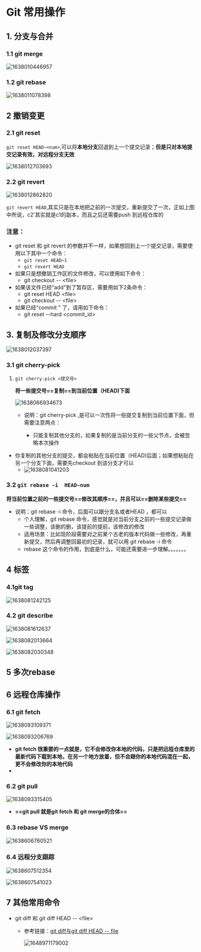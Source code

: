 # Git 常用操作

## 1. 分支与合并

### 1.1 git merge

![1638010446957](C:\Users\dezengmu\AppData\Roaming\Typora\typora-user-images\1638010446957.png)

### 1.2 git rebase

![1638011078398](C:\Users\dezengmu\AppData\Roaming\Typora\typora-user-images\1638011078398.png)



## 2 撤销变更

### 2.1 git reset

`git reset HEAD~<num>`,可以将**本地分支**回退到上一个提交记录；**但是只对本地提交记录有效，对远程分支无效**

![1638012703693](C:\Users\dezengmu\AppData\Roaming\Typora\typora-user-images\1638012703693.png)

### 2.2 git revert

![1638012862820](C:\Users\dezengmu\AppData\Roaming\Typora\typora-user-images\1638012862820.png)

`git revert HEAD`,其实只是在本地把之前的一次提交，重新提交了一次，正如上图中所说，c2'其实就是c1的副本，而且之后还需要push 到远程仓库的

### 注意：

* git reset 和 git  revert 的参数并不一样，如果想回到上一个提交记录，需要使用以下其中一个命令：
  * `git reset HEAD~1`
  * `git revert HEAD`
* 如果只是想撤销工作区的文件修改，可以使用如下命令：
  * git checkout --  \<file>
* 如果该文件已经“add"到了暂存区，需要用如下2条命令：
  * git reset  HEAD  \<file>
  * git checkout -- \<file>
* 如果已经“commit " 了，请用如下命令：
  * git reset --hard  \<commit_id>

## 3. 复制及修改分支顺序

![1638012037397](C:\Users\dezengmu\AppData\Roaming\Typora\typora-user-images\1638012037397.png)

### 3.1 git cherry-pick

1. `git cherry-pick <提交号>`

   **将一些提交号==复制==到当前位置（HEAD)下面**

   ![1638066934673](C:\Users\dezengmu\AppData\Roaming\Typora\typora-user-images\1638066934673.png)

   * 说明：git cherry-pick ,是可以一次性将一些提交复制到当前位置下面，但需要注意两点：

     * 只能复制其他分支的，如果复制的是当前分支的一些父节点，会被忽略本次操作
* 你复制的其他分支的提交，都会粘贴在当前位置（HEAD)后面；如果想粘贴在另一个分支下面，需要先checkout 到该分支才可以
     * ![1638081041203](C:\Users\dezengmu\AppData\Roaming\Typora\typora-user-images\1638081041203.png)

### 3.2 `git rebase -i  HEAD~num`

   **将当前位置之前的一些提交号==修改其顺序==，并且可以==删除某些提交==**

* 说明：git rebase -i 命令，后面可以跟分支名或者HEAD ，都可以
  * 个人理解，git rebase 命令，感觉就是对当前分支之前的一些提交记录做一些调整，该删的删，该提前的提前，该修改的修改
  * 适用场景：比如现阶段需要对之前某个古老的版本代码做一些修改，再重新提交，然后再调整回最初的记录，就可以用 git rebase -i 命令
  * rebase 这个命令的作用，到底是什么，可能还需要进一步理解。。。。。。。

## 4 标签



### 4.1git tag

![1638081242125](C:\Users\dezengmu\AppData\Roaming\Typora\typora-user-images\1638081242125.png)

### 4.2 git describe

![1638081612637](C:\Users\dezengmu\AppData\Roaming\Typora\typora-user-images\1638081612637.png)

![1638082013664](C:\Users\dezengmu\AppData\Roaming\Typora\typora-user-images\1638082013664.png)

![1638082030348](C:\Users\dezengmu\AppData\Roaming\Typora\typora-user-images\1638082030348.png)

## 5 多次rebase







## 6 远程仓库操作

### 6.1 git  fetch

![1638093109371](C:\Users\dezengmu\AppData\Roaming\Typora\typora-user-images\1638093109371.png)

![1638093206769](C:\Users\dezengmu\AppData\Roaming\Typora\typora-user-images\1638093206769.png)

* **git fetch 很重要的一点就是，它不会修改你本地的代码，只是把远程仓库里的最新代码下载到本地，在另一个地方放着，但不会跟你的本地代码混在一起，更不会修改你的本地代码**
* 



### 6.2 git pull

![1638093315405](C:\Users\dezengmu\AppData\Roaming\Typora\typora-user-images\1638093315405.png)

* **==git pull  就是git fetch 和 git merge的合体==**



### 6.3 rebase  VS   merge

![1638606760521](C:\Users\dezengmu\AppData\Roaming\Typora\typora-user-images\1638606760521.png)

### 6.4 远程分支跟踪

![1638607512354](C:\Users\dezengmu\AppData\Roaming\Typora\typora-user-images\1638607512354.png)



![1638607541023](C:\Users\dezengmu\AppData\Roaming\Typora\typora-user-images\1638607541023.png)

## 7 其他常用命令

* git diff  和 git diff HEAD -- \<file\>

  * 参考链接：[git diff与git diff HEAD -- file](https://blog.csdn.net/u013485584/article/details/53303858)

    ![1648971179002](C:\Users\dezengmu\AppData\Roaming\Typora\typora-user-images\1648971179002.png)



